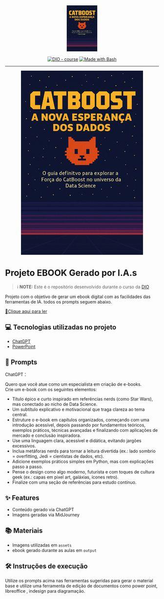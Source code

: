 <p align="center">
    <img width="100" src="./assets/ChatGPT Image 22 de set. de 2025, 12_00_00.png">
</p>


<p align="center">
<a href="https://dio.me/"><img src="https://img.shields.io/badge/DIO-Course-28DA77?logo=youtube" alt="DIO - course"></a>
<a href="https://www.gnu.org/software/bash/" title="Go to Bash homepage"><img src="https://img.shields.io/badge/Prompt-Project-blue?logo=gnu-bash&amp;logoColor=white" alt="Made with Bash"></a></p>

-------


<p align="center">
<img 
    src="./assets/ChatGPT Image 22 de set. de 2025, 12_00_00.png"
    width="400"  
/>
</p>

# Projeto EBOOK Gerado por I.A.s


 > ℹ️ **NOTE:** Este é o repositório desenvolvido durante o curso da [DIO](https://dio.me)

Projeto com o objetivo de gerar um ebook digital com as facilidades das ferramentas de IA. todos os prompts
seguem abaixo.

<a href="https://github.com/Sugaharaa/desafio-projeto-prompts-recipe-to-create-a-ebook/blob/main/output/ebook%20-%20template%20-%20new%20(1).pdf" title="View PDF now"> 📕Clique aqui para ler</a>

## 💻 Tecnologias utilizadas no projeto

- [ChatGPT](https://chat.openai.com/) 
- [PowerPoint](https://www.microsoft.com/en/microsoft-365/powerpoint)

## 🧠 Prompts


ChatGPT：

Quero que você atue como um especialista em criação de e-books.  
Crie um e-book com os seguintes elementos:  
- Título épico e curto inspirado em referências nerds (como Star Wars), mas conectado ao nicho de Data Science.  
- Um subtítulo explicativo e motivacional que traga clareza ao tema central.  
- Estruture o e-book em capítulos organizados, começando com uma introdução acessível, depois passando por fundamentos teóricos, exemplos práticos, técnicas avançadas e finalizando com aplicações de mercado e conclusão inspiradora.  
- Use uma linguagem clara, acessível e didática, evitando jargões excessivos.  
- Inclua metáforas nerds para tornar a leitura divertida (ex.: lado sombrio = overfitting, Jedi = cientistas de dados, etc).  
- Adicione exemplos práticos simples em Python, mas com explicações passo a passo.  
- Pense o design como algo moderno, futurista e com toques de cultura geek (ex.: capas em pixel art, galáxias, ícones retro).  
- Finalize com uma seção de referências para estudo contínuo.  


## ✨ Features

- Conteúdo gerado via ChatGPT
- Imagens geradas via MidJourney

## 📚 Materiais

- Imagens utilizadas em `assets`
- ebook gerado durante as aulas em `output`

## 🛠️ Instruções de execução

Utilize os prompts acima nas ferramentas sugeridas para gerar o material base e utilize uma ferramenta de edição de documentos como power point, libreoffice , indesign para diagramação.
